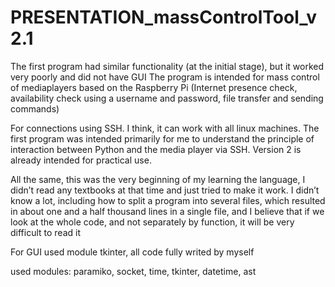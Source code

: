 # PRESENTATION_massControlTool_v2.1

The first program had similar functionality (at the initial stage), but it worked very poorly and did not have GUI
The program is intended for mass control of mediaplayers based on the Raspberry Pi (Internet presence check, availability check using a username and password, file transfer and sending commands)

For connections using SSH. I think, it can work with all linux machines.
The first program was intended primarily for me to understand the principle of interaction between Python and the media player via SSH. Version 2 is already intended for practical use.

All the same, this was the very beginning of my learning the language, I didn’t read any textbooks at that time and just tried to make it work. I didn’t know a lot, including how to split a program into several files, which resulted in about one and a half thousand lines in a single file, and I believe that if we look at the whole code, and not separately by function, it will be very difficult to read it

For GUI used module tkinter, all code fully writed by myself

used modules:
  paramiko,
  socket,
  time,
  tkinter,
  datetime,
  ast
